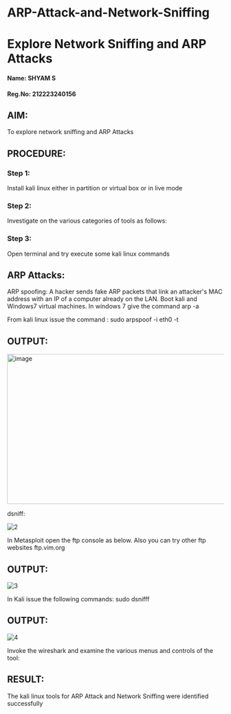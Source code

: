 # ARP-Attack-and-Network-Sniffing
# Explore Network Sniffing and ARP Attacks
#### Name: SHYAM S
#### Reg.No: 212223240156

## AIM:
To explore network sniffing and ARP Attacks

## PROCEDURE:

### Step 1:
Install kali linux either in partition or virtual box or in live mode

### Step 2:
Investigate on the various categories of tools as follows:

### Step 3:
Open terminal and try execute some kali linux commands

## ARP Attacks:  
ARP spoofing: A hacker sends fake ARP packets that link an attacker's MAC address with an IP of a computer already on the LAN. 
Boot kali and Windows7 virtual machines.
In windows 7 give the command arp -a


From kali linux issue the command :
sudo arpspoof -i eth0 -t <target system> <gateway>
## OUTPUT:
<img width="1013" height="349" alt="image" src="https://github.com/user-attachments/assets/a226dc29-d4e1-4aa6-96bb-dbcb5630dff7" />


 dsniff:

![2](https://github.com/user-attachments/assets/9f7ed5c1-8396-4e0a-9dca-f7ac411e3535)




In Metasploit open the ftp console as below. Also you can try other ftp websites ftp.vim.org
## OUTPUT:

![3](https://github.com/user-attachments/assets/8c4a86ff-d429-47cd-98c7-5444cef4a946)



In Kali issue the following commands:
sudo dsnifff
## OUTPUT:

![4](https://github.com/user-attachments/assets/ef397cef-be60-47c9-8c91-d0b55d0135b0)



Invoke the wireshark and examine the various menus  and controls of the tool:


## RESULT:
The kali linux tools for ARP Attack and Network Sniffing were identified successfully
